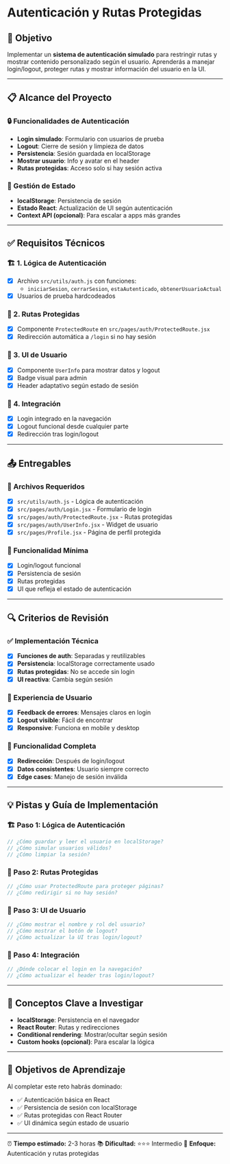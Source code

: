 # Autenticación y Rutas Protegidas

## 🎯 Objetivo

Implementar un **sistema de autenticación simulado** para restringir rutas y mostrar contenido personalizado según el usuario. Aprenderás a manejar login/logout, proteger rutas y mostrar información del usuario en la UI.

---

## 📋 Alcance del Proyecto

### 🔒 Funcionalidades de Autenticación

- **Login simulado**: Formulario con usuarios de prueba
- **Logout**: Cierre de sesión y limpieza de datos
- **Persistencia**: Sesión guardada en localStorage
- **Mostrar usuario**: Info y avatar en el header
- **Rutas protegidas**: Acceso solo si hay sesión activa

### 🔄 Gestión de Estado

- **localStorage**: Persistencia de sesión
- **Estado React**: Actualización de UI según autenticación
- **Context API (opcional)**: Para escalar a apps más grandes

---

## ✅ Requisitos Técnicos

### 🏗️ 1. Lógica de Autenticación

- [x] Archivo `src/utils/auth.js` con funciones:
  - `iniciarSesion`, `cerrarSesion`, `estaAutenticado`, `obtenerUsuarioActual`
- [x] Usuarios de prueba hardcodeados

### 🛂 2. Rutas Protegidas

- [x] Componente `ProtectedRoute` en `src/pages/auth/ProtectedRoute.jsx`
- [x] Redirección automática a `/login` si no hay sesión

### 👤 3. UI de Usuario

- [x] Componente `UserInfo` para mostrar datos y logout
- [x] Badge visual para admin
- [x] Header adaptativo según estado de sesión

### 🔗 4. Integración

- [x] Login integrado en la navegación
- [x] Logout funcional desde cualquier parte
- [x] Redirección tras login/logout

---

## 📤 Entregables

### 🚀 Archivos Requeridos

- [x] `src/utils/auth.js` - Lógica de autenticación
- [x] `src/pages/auth/Login.jsx` - Formulario de login
- [x] `src/pages/auth/ProtectedRoute.jsx` - Rutas protegidas
- [x] `src/pages/auth/UserInfo.jsx` - Widget de usuario
- [x] `src/pages/Profile.jsx` - Página de perfil protegida

### 🎯 Funcionalidad Mínima

- [x] Login/logout funcional
- [x] Persistencia de sesión
- [x] Rutas protegidas
- [x] UI que refleja el estado de autenticación

---

## 🔍 Criterios de Revisión

### ✅ Implementación Técnica

- [x] **Funciones de auth**: Separadas y reutilizables
- [x] **Persistencia**: localStorage correctamente usado
- [x] **Rutas protegidas**: No se accede sin login
- [x] **UI reactiva**: Cambia según sesión

### 🎨 Experiencia de Usuario

- [x] **Feedback de errores**: Mensajes claros en login
- [x] **Logout visible**: Fácil de encontrar
- [x] **Responsive**: Funciona en mobile y desktop

### 📱 Funcionalidad Completa

- [x] **Redirección**: Después de login/logout
- [x] **Datos consistentes**: Usuario siempre correcto
- [x] **Edge cases**: Manejo de sesión inválida

---

## 💡 Pistas y Guía de Implementación

### 🏗️ Paso 1: Lógica de Autenticación

```js
// ¿Cómo guardar y leer el usuario en localStorage?
// ¿Cómo simular usuarios válidos?
// ¿Cómo limpiar la sesión?
```

### 🔄 Paso 2: Rutas Protegidas

```js
// ¿Cómo usar ProtectedRoute para proteger páginas?
// ¿Cómo redirigir si no hay sesión?
```

### 👤 Paso 3: UI de Usuario

```js
// ¿Cómo mostrar el nombre y rol del usuario?
// ¿Cómo mostrar el botón de logout?
// ¿Cómo actualizar la UI tras login/logout?
```

### 🔗 Paso 4: Integración

```js
// ¿Dónde colocar el login en la navegación?
// ¿Cómo actualizar el header tras login/logout?
```

---

## 🧠 Conceptos Clave a Investigar

- **localStorage**: Persistencia en el navegador
- **React Router**: Rutas y redirecciones
- **Conditional rendering**: Mostrar/ocultar según sesión
- **Custom hooks (opcional)**: Para escalar la lógica

---

## 🎯 Objetivos de Aprendizaje

Al completar este reto habrás dominado:

- ✅ Autenticación básica en React
- ✅ Persistencia de sesión con localStorage
- ✅ Rutas protegidas con React Router
- ✅ UI dinámica según estado de usuario

---

⏰ **Tiempo estimado:** 2-3 horas
📚 **Dificultad:** ⭐⭐⭐ Intermedio
🎯 **Enfoque:** Autenticación y rutas protegidas